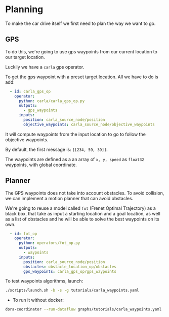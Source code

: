 # Planning

To make the car drive itself we first need to plan the way we want to go.

## GPS 

To do this, we're going to use gps waypoints from our current location to our target location.

Luckily we have a `carla` gps operator. 

To get the gps waypoint with a preset target location. All we have to do is add:

```yaml
  - id: carla_gps_op
    operator:
      python: carla/carla_gps_op.py
      outputs:
        - gps_waypoints
      inputs:
        position: carla_source_node/position
        objective_waypoints: carla_source_node/objective_waypoints
```

It will compute waypoints from the input location to go to follow the objective waypoints. 

By default, the first message is: `[[234, 59, 39]]`.

The waypoints are defined as a an array of `x, y, speed` as `float32` waypoints, with global coordinate.

## Planner

The GPS waypoints does not take into account obstacles. To avoid collision, we can implement a motion planner that can avoid obstacles. 

We're going to reuse a model called `fot` (Frenet Optimal Trajectory) as a black box, that take as input a starting location and a goal location, as well as a list of obstacles and he will be able to solve the best waypoints on its own.

```yaml
  - id: fot_op
    operator:
      python: operators/fot_op.py
      outputs:
        - waypoints
      inputs:
        position: carla_source_node/position
        obstacles: obstacle_location_op/obstacles
        gps_waypoints: carla_gps_op/gps_waypoints
```

To test waypoints algorithms, launch:

```bash
./scripts/launch.sh -b -s -g tutorials/carla_waypoints.yaml
```

- To run it without docker:

```bash
dora-coordinator --run-dataflow graphs/tutorials/carla_waypoints.yaml
```
